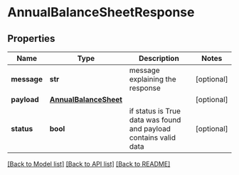# AnnualBalanceSheetResponse

## Properties
| Name        | Type                                            | Description                                                      | Notes      |
|-------------|-------------------------------------------------|------------------------------------------------------------------|------------|
| **message** | **str**                                         | message explaining the response                                  | [optional] |
| **payload** | [**AnnualBalanceSheet**](AnnualBalanceSheet.md) |                                                                  | [optional] |
| **status**  | **bool**                                        | if status is True data was found and payload contains valid data | [optional] |

[[Back to Model list]](../../README.md#documentation-for-models) [[Back to API list]](../../README.md#documentation-for-api-endpoints) [[Back to README]](../../README.md)


